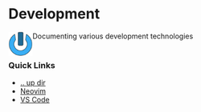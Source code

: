 Development
====================================================================================================
<img align="left" width="48" height="48" src="../../art/logo_256x256.png">
Documenting various development technologies
<br><br>

### Quick Links
* [.. up dir](..)
* [Neovim](neovim.md)
* [VS Code](vscode.md)
